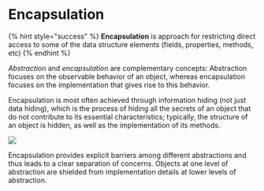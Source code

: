 # Encapsulation

{% hint style="success" %}
**Encapsulation** is approach for restricting direct access to some of the data structure elements \(fields, properties, methods, etc\)
{% endhint %}

_Abstraction_ and _encapsulation_ are complementary concepts: Abstraction focuses on the observable behavior of an object, whereas encapsulation focuses on the implementation that gives rise to this behavior.

Encapsulation is most often achieved through information hiding \(not just data hiding\), which is the process of hiding all the secrets of an object that do not contribute to its essential characteristics; typically, the structure of an object is hidden, as well as the implementation of its methods.

![](https://lh5.googleusercontent.com/cKQsE2Cu9kJUeb1y65oAbScsjIT6Uj9YVj9FKCsmooKmQbiN78UrAgq5eOYEUwcVWiY0jHvifUxiw2xF0x8Q5IFnEkZT_QUbsrsEISIc_xlwaxrt18U4CHI0uMMaG9lZB5xcV-KMzUyBZvc1EA)

Encapsulation provides explicit barriers among different abstractions and thus leads to a clear separation of concerns. Objects at one level of abstraction are shielded from implementation details at lower levels of abstraction.

